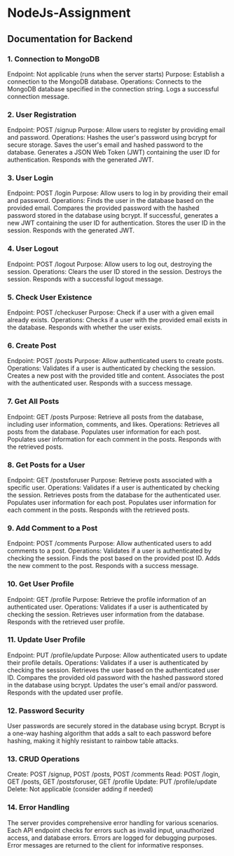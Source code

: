 # NodeJs-Assignment

## Documentation for Backend

### 1. Connection to MongoDB
Endpoint: Not applicable (runs when the server starts)
Purpose: Establish a connection to the MongoDB database.
Operations:
Connects to the MongoDB database specified in the connection string.
Logs a successful connection message.
### 2. User Registration
Endpoint: POST /signup
Purpose: Allow users to register by providing email and password.
Operations:
Hashes the user's password using bcrypt for secure storage.
Saves the user's email and hashed password to the database.
Generates a JSON Web Token (JWT) containing the user ID for authentication.
Responds with the generated JWT.
### 3. User Login
Endpoint: POST /login
Purpose: Allow users to log in by providing their email and password.
Operations:
Finds the user in the database based on the provided email.
Compares the provided password with the hashed password stored in the database using bcrypt.
If successful, generates a new JWT containing the user ID for authentication.
Stores the user ID in the session.
Responds with the generated JWT.
### 4. User Logout
Endpoint: POST /logout
Purpose: Allow users to log out, destroying the session.
Operations:
Clears the user ID stored in the session.
Destroys the session.
Responds with a successful logout message.
### 5. Check User Existence
Endpoint: POST /checkuser
Purpose: Check if a user with a given email already exists.
Operations:
Checks if a user with the provided email exists in the database.
Responds with whether the user exists.
### 6. Create Post
Endpoint: POST /posts
Purpose: Allow authenticated users to create posts.
Operations:
Validates if a user is authenticated by checking the session.
Creates a new post with the provided title and content.
Associates the post with the authenticated user.
Responds with a success message.
### 7. Get All Posts
Endpoint: GET /posts
Purpose: Retrieve all posts from the database, including user information, comments, and likes.
Operations:
Retrieves all posts from the database.
Populates user information for each post.
Populates user information for each comment in the posts.
Responds with the retrieved posts.
### 8. Get Posts for a User
Endpoint: GET /postsforuser
Purpose: Retrieve posts associated with a specific user.
Operations:
Validates if a user is authenticated by checking the session.
Retrieves posts from the database for the authenticated user.
Populates user information for each post.
Populates user information for each comment in the posts.
Responds with the retrieved posts.
### 9. Add Comment to a Post
Endpoint: POST /comments
Purpose: Allow authenticated users to add comments to a post.
Operations:
Validates if a user is authenticated by checking the session.
Finds the post based on the provided post ID.
Adds the new comment to the post.
Responds with a success message.
### 10. Get User Profile
Endpoint: GET /profile
Purpose: Retrieve the profile information of an authenticated user.
Operations:
Validates if a user is authenticated by checking the session.
Retrieves user information from the database.
Responds with the retrieved user profile.
### 11. Update User Profile
Endpoint: PUT /profile/update
Purpose: Allow authenticated users to update their profile details.
Operations:
Validates if a user is authenticated by checking the session.
Retrieves the user based on the authenticated user ID.
Compares the provided old password with the hashed password stored in the database using bcrypt.
Updates the user's email and/or password.
Responds with the updated user profile.
### 12. Password Security
User passwords are securely stored in the database using bcrypt.
Bcrypt is a one-way hashing algorithm that adds a salt to each password before hashing, making it highly resistant to rainbow table attacks.
### 13. CRUD Operations
Create: POST /signup, POST /posts, POST /comments
Read: POST /login, GET /posts, GET /postsforuser, GET /profile
Update: PUT /profile/update
Delete: Not applicable (consider adding if needed)
### 14. Error Handling
The server provides comprehensive error handling for various scenarios.
Each API endpoint checks for errors such as invalid input, unauthorized access, and database errors.
Errors are logged for debugging purposes.
Error messages are returned to the client for informative responses.
